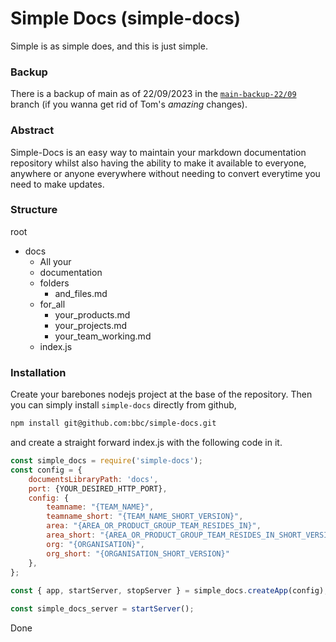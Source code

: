 # Simple Docs (simple-docs)

Simple is as simple does, and this is just simple.

### Backup
There is a backup of main as of 22/09/2023 in the [`main-backup-22/09`](https://github.com/bbc/simple-docs/tree/main-backup-22/09) branch (if you wanna get rid of Tom's *amazing* changes).

### Abstract
Simple-Docs is an easy way to maintain your markdown documentation repository whilst also having the ability to make it available to everyone, anywhere or anyone everywhere without needing to convert everytime you need to make updates.

### Structure
root
- docs
  - All your
  - documentation
  - folders
    - and_files.md
  - for_all
    - your_products.md
    - your_projects.md
    - your_team_working.md
  - index.js

### Installation
Create your barebones nodejs project at the base of the repository.  Then you can simply install `simple-docs` directly from github, 

```bash
npm install git@github.com:bbc/simple-docs.git
```

and create a straight forward index.js with the following code in it.

```javascript
const simple_docs = require('simple-docs');
const config = {
    documentsLibraryPath: 'docs',
    port: {YOUR_DESIRED_HTTP_PORT},
    config: {
        teamname: "{TEAM_NAME}",
        teamname_short: "{TEAM_NAME_SHORT_VERSION}",
        area: "{AREA_OR_PRODUCT_GROUP_TEAM_RESIDES_IN}",
        area_short: "{AREA_OR_PRODUCT_GROUP_TEAM_RESIDES_IN_SHORT_VERSION}",
        org: "{ORGANISATION}",
        org_short: "{ORGANISATION_SHORT_VERSION}"
    },
};
  
const { app, startServer, stopServer } = simple_docs.createApp(config);

const simple_docs_server = startServer();
```

Done